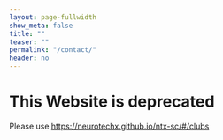 ```yaml
---
layout: page-fullwidth
show_meta: false
title: ""
teaser: ""
permalink: "/contact/"
header: no
---
```


# This Website is deprecated

Please use <https://neurotechx.github.io/ntx-sc/#/clubs>

<!---

| I need information about the Student Club Initiative |
| :---: |
| NTX Student Club Committee - studentclubs [at] neurotechx.com |

--->
